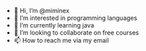 - 👋 Hi, I’m @miminex
- 👀 I’m interested in programming languages
- 🌱 I’m currently learning java
- 💞️ I’m looking to collaborate on free courses 
- 📫 How to reach me via my email 

<!---
miminex/miminex is a ✨ special ✨ repository because its `README.md` (this file) appears on your GitHub profile.
You can click the Preview link to take a look at your changes.
--->
